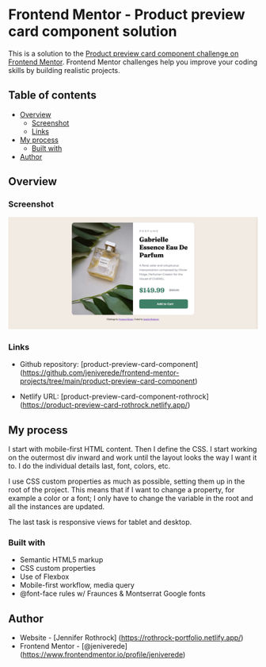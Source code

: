 # Frontend Mentor - Product preview card component solution

This is a solution to the [Product preview card component challenge on Frontend Mentor](https://www.frontendmentor.io/challenges/product-preview-card-component-GO7UmttRfa). Frontend Mentor challenges help you improve your coding skills by building realistic projects. 

## Table of contents

- [Overview](#overview)
  - [Screenshot](#screenshot)
  - [Links](#links)
- [My process](#my-process)
  - [Built with](#built-with)
- [Author](#author)

## Overview

### Screenshot

![](./images/product-preview-card.jpg)

### Links

- Github repository: [product-preview-card-component]
  (https://github.com/jeniverede/frontend-mentor-projects/tree/main/product-preview-card-component)

- Netlify URL: [product-preview-card-component-rothrock]
  (https://product-preview-card-rothrock.netlify.app/)

## My process

I start with mobile-first HTML content. Then I define the CSS. I start working on the outermost div inward and work until the layout looks the way I want it to. I do the individual details last, font, colors, etc.

I use CSS custom properties as much as possible, setting them up in the root of the project.
This means that if I want to change a property, for example a color or a font; I only
have to change the variable in the root and all the instances are updated.

The last task is responsive views for tablet and desktop.

### Built with

- Semantic HTML5 markup
- CSS custom properties
- Use of Flexbox
- Mobile-first workflow, media query
- @font-face rules w/ Fraunces & Montserrat Google fonts

## Author

- Website - [Jennifer Rothrock]
  (https://rothrock-portfolio.netlify.app/)
- Frontend Mentor - [@jeniverede]
  (https://www.frontendmentor.io/profile/jeniverede)